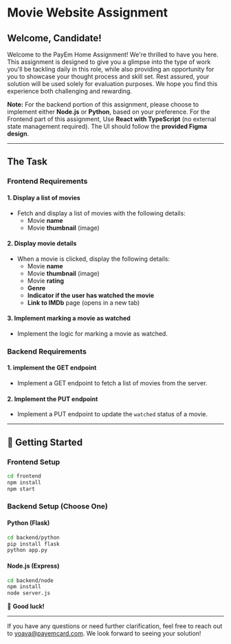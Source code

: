# Movie Website Assignment

## Welcome, Candidate!
Welcome to the PayEm Home Assignment! We're thrilled to have you here. This assignment is designed to give you a glimpse into the type of work you'll be tackling daily in this role, while also providing an opportunity for you to showcase your thought process and skill set. Rest assured, your solution will be used solely for evaluation purposes. We hope you find this experience both challenging and rewarding.

**Note:** For the backend portion of this assignment, please choose to implement either **Node.js** or **Python**, based on your preference.
For the Frontend part of this assignment, Use **React with TypeScript** (no external state management required). The UI should follow the **provided Figma design**.

---

## The Task
### **Frontend Requirements**

#### 1. Display a list of movies
- Fetch and display a list of movies with the following details:
  - Movie **name**
  - Movie **thumbnail** (image)

#### 2. Display movie details
- When a movie is clicked, display the following details:
  - Movie **name**
  - Movie **thumbnail** (image)
  - Movie **rating**
  - **Genre**
  - **Indicator if the user has watched the movie**
  - **Link to IMDb** page (opens in a new tab)

#### 3. Implement marking a movie as watched
- Implement the logic for marking a movie as watched.



### **Backend Requirements**
#### 1. implement the GET endpoint
- Implement a GET endpoint to fetch a list of movies from the server.

#### 2. Implement the PUT endpoint
- Implement a PUT endpoint to update the `watched` status of a movie.

---

## 🚀 Getting Started
### **Frontend Setup**
```sh
cd frontend
npm install
npm start
```

### **Backend Setup (Choose One)**
#### **Python (Flask)**
```sh
cd backend/python
pip install flask
python app.py
```
#### **Node.js (Express)**
```sh
cd backend/node
npm install
node server.js
```

🚀 **Good luck!**

---

If you have any questions or need further clarification, feel free to reach out to yoava@payemcard.com. We look forward to seeing your solution!
